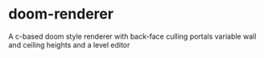 ﻿# doom-renderer
A c-based doom style renderer with back-face culling portals variable wall and ceiling heights and a level editor
